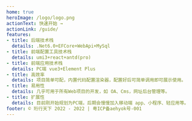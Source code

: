 ```yaml
---
home: true
heroImage: /logo/logo.png
actionText: 快速开始 →
actionLink: /guide/
features:
- title: 后端技术栈
  details: .Net6.0+EFCore+WebApi+MySql
- title: 前端配置工具技术栈
  details: umi3+react+antd(pro)
- title: 前端应用技术栈
  details: PC端 vue3+Element Plus
- title: 高效率
  details: 项目简单可配，内置代码配置渲染器，配置好后可简单调用即可展示使用。
- title: 易用性
  details: 几乎可用于所有Web项目的开发，如 OA、Cms，网址后台管理等。
- title: 扩展性
  details: 目前刚开始规划为PC端，后期会慢慢加入移动端 app、小程序、轻应用等。  
footer: © 珩行天下 2022 - 2022 | 粤ICP备aehyok号-001
---
```

